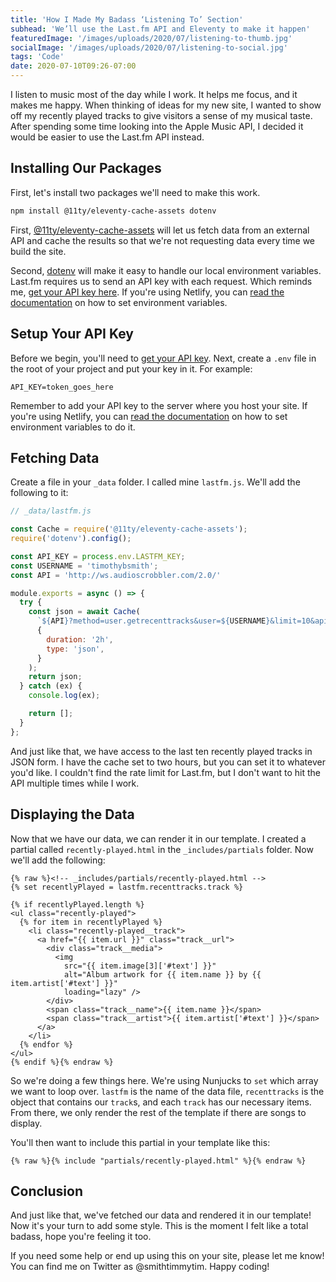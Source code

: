 ```yaml
---
title: 'How I Made My Badass ‘Listening To’ Section'
subhead: 'We’ll use the Last.fm API and Eleventy to make it happen'
featuredImage: '/images/uploads/2020/07/listening-to-thumb.jpg'
socialImage: '/images/uploads/2020/07/listening-to-social.jpg'
tags: 'Code'
date: 2020-07-10T09:26-07:00
---
```

I listen to music most of the day while I work. It helps me focus, and it makes me happy. When thinking of ideas for my new site, I wanted to show off my recently played tracks to give visitors a sense of my musical taste. After spending some time looking into the Apple Music API, I decided it would be easier to use the Last\.fm API instead.

## Installing Our Packages

First, let's install two packages we'll need to make this work.

```bash
npm install @11ty/eleventy-cache-assets dotenv
```

First, [\@11ty/eleventy-cache-assets](https://www.npmjs.com/package/@11ty/eleventy-cache-assets) will let us fetch data from an external API and cache the results so that we're not requesting data every time we build the site.

Second, [dotenv](https://www.npmjs.com/package/dotenv) will make it easy to handle our local environment variables. Last.fm requires us to send an API key with each request. Which reminds me, [get your API key here](https://www.last.fm/api/account/create). If you're using Netlify, you can [read the documentation](https://docs.netlify.com/configure-builds/environment-variables/) on how to set environment variables.

## Setup Your API Key

Before we begin, you'll need to [get your API key](https://www.last.fm/api/account/create). Next, create a `.env` file in the root of your project and put your key in it. For example:

```text
API_KEY=token_goes_here
```

Remember to add your API key to the server where you host your site. If you're using Netlify, you can [read the documentation](https://docs.netlify.com/configure-builds/environment-variables/) on how to set environment variables to do it.


## Fetching Data

Create a file in your `_data` folder. I called mine `lastfm.js`. We'll add the following to it:

```js
// _data/lastfm.js

const Cache = require('@11ty/eleventy-cache-assets');
require('dotenv').config();

const API_KEY = process.env.LASTFM_KEY;
const USERNAME = 'timothybsmith';
const API = 'http://ws.audioscrobbler.com/2.0/'

module.exports = async () => {
  try {
    const json = await Cache(
      `${API}?method=user.getrecenttracks&user=${USERNAME}&limit=10&api_key=${API_KEY}&format=json`,
      {
        duration: '2h',
        type: 'json',
      }
    );
    return json;
  } catch (ex) {
    console.log(ex);

    return [];
  }
};
```

And just like that, we have access to the last ten recently played tracks in JSON form. I have the cache set to two hours, but you can set it to whatever you'd like. I couldn't find the rate limit for Last.fm, but I don't want to hit the API multiple times while I work.

## Displaying the Data

Now that we have our data, we can render it in our template. I created a partial called `recently-played.html` in the `_includes/partials` folder. Now we'll add the following:

```twig
{% raw %}<!-- _includes/partials/recently-played.html -->
{% set recentlyPlayed = lastfm.recenttracks.track %}

{% if recentlyPlayed.length %}
<ul class="recently-played">
  {% for item in recentlyPlayed %}
    <li class="recently-played__track">
      <a href="{{ item.url }}" class="track__url">
        <div class="track__media">
          <img
            src="{{ item.image[3]['#text'] }}"
            alt="Album artwork for {{ item.name }} by {{ item.artist['#text'] }}"
            loading="lazy" />
        </div>
        <span class="track__name">{{ item.name }}</span>
        <span class="track__artist">{{ item.artist['#text'] }}</span>
      </a>
    </li>
  {% endfor %}
</ul>
{% endif %}{% endraw %}
```

So we're doing a few things here. We're using Nunjucks to `set` which array we want to loop over. `lastfm` is the name of the data file, `recenttracks` is the object that contains our `track`s, and each `track` has our necessary items. From there, we only render the rest of the template if there are songs to display.

You'll then want to include this partial in your template like this:

```twig
{% raw %}{% include "partials/recently-played.html" %}{% endraw %}
```

## Conclusion

And just like that, we've fetched our data and rendered it in our template! Now it's your turn to add some style. This is the moment I felt like a total badass, hope you're feeling it too.

If you need some help or end up using this on your site, please let me know! You can find me on Twitter as @smithtimmytim. Happy coding!
